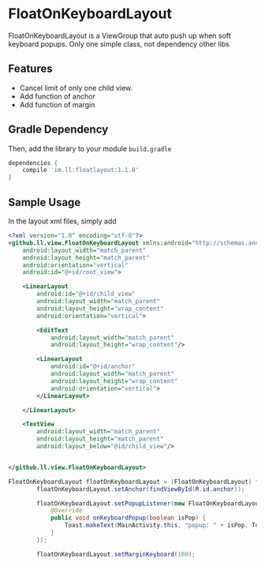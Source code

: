 # FloatOnKeyboardLayout

FloatOnKeyboardLayout is a ViewGroup that auto push up when soft keyboard popups. Only one simple class, not dependency other libs


## Features
- Cancel limit of only one child view.
- Add function of anchor
- Add function of margin  

## Gradle Dependency

Then, add the library to your module `build.gradle`
```gradle
dependencies {
    compile 'im.ll:floatlayout:1.1.0'
}
```

## Sample Usage
In the layout xml files, simply add 

```xml
<?xml version="1.0" encoding="utf-8"?>
<github.ll.view.FloatOnKeyboardLayout xmlns:android="http://schemas.android.com/apk/res/android"
    android:layout_width="match_parent"
    android:layout_height="match_parent"
    android:orientation="vertical"
    android:id="@+id/root_view">

    <LinearLayout
        android:id="@+id/child_view"
        android:layout_width="match_parent"
        android:layout_height="wrap_content"
        android:orientation="vertical">

        <EditText
            android:layout_width="match_parent"
            android:layout_height="wrap_content"/>

        <LinearLayout
            android:id="@+id/anchor"
            android:layout_width="match_parent"
            android:layout_height="wrap_content"
            android:orientation="vertical">
        </LinearLayout>

    </LinearLayout>

    <TextView
        android:layout_width="match_parent"
        android:layout_height="match_parent"
        android:layout_below="@id/child_view"/>


</github.ll.view.FloatOnKeyboardLayout>

```

```Java
FloatOnKeyboardLayout floatOnKeyboardLayout = (FloatOnKeyboardLayout) findViewById(R.id.root_view);
        floatOnKeyboardLayout.setAnchor(findViewById(R.id.anchor));

        floatOnKeyboardLayout.setPopupListener(new FloatOnKeyboardLayout.OnKeyboardPopupListener() {
            @Override
            public void onKeyboardPopup(boolean isPop) {
                Toast.makeText(MainActivity.this, "popup: " + isPop, Toast.LENGTH_SHORT).show();
            }
        });

        floatOnKeyboardLayout.setMarginKeyboard(100);
```



